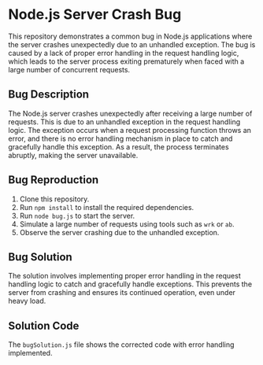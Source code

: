 # Node.js Server Crash Bug

This repository demonstrates a common bug in Node.js applications where the server crashes unexpectedly due to an unhandled exception. The bug is caused by a lack of proper error handling in the request handling logic, which leads to the server process exiting prematurely when faced with a large number of concurrent requests.

## Bug Description

The Node.js server crashes unexpectedly after receiving a large number of requests. This is due to an unhandled exception in the request handling logic. The exception occurs when a request processing function throws an error, and there is no error handling mechanism in place to catch and gracefully handle this exception. As a result, the process terminates abruptly, making the server unavailable.

## Bug Reproduction

1. Clone this repository.
2. Run `npm install` to install the required dependencies.
3. Run `node bug.js` to start the server.
4. Simulate a large number of requests using tools such as `wrk` or `ab`.
5. Observe the server crashing due to the unhandled exception.

## Bug Solution

The solution involves implementing proper error handling in the request handling logic to catch and gracefully handle exceptions.  This prevents the server from crashing and ensures its continued operation, even under heavy load.

## Solution Code

The `bugSolution.js` file shows the corrected code with error handling implemented.